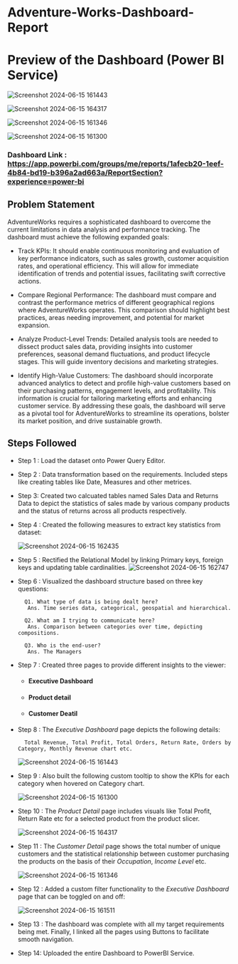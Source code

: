 # Adventure-Works-Dashboard-Report

# Preview of the Dashboard (Power BI Service)

 ![Screenshot 2024-06-15 161443](https://github.com/Abtg08/Adventure-Works-Dashboard-Report/assets/87989296/e4c870fa-9aa3-45b1-8e13-e089175e44b3)

 ![Screenshot 2024-06-15 164317](https://github.com/Abtg08/Adventure-Works-Dashboard-Report/assets/87989296/b00661c8-1434-4178-be6b-6410e4a62f8a)

 ![Screenshot 2024-06-15 161346](https://github.com/Abtg08/Adventure-Works-Dashboard-Report/assets/87989296/b8445a0b-dc9a-4bc4-af08-2c9b16664069)

 ![Screenshot 2024-06-15 161300](https://github.com/Abtg08/Adventure-Works-Dashboard-Report/assets/87989296/4734889e-9e67-4958-8708-e678b15174f6)

### Dashboard Link : https://app.powerbi.com/groups/me/reports/1afecb20-1eef-4b84-bd19-b396a2ad663a/ReportSection?experience=power-bi

## Problem Statement

AdventureWorks requires a sophisticated dashboard to overcome the current limitations in data analysis and performance tracking. The dashboard must achieve the following expanded goals:

- Track KPIs: It should enable continuous monitoring and evaluation of key performance indicators, such as sales growth, customer acquisition rates, and operational efficiency. This will allow for immediate identification of trends and potential issues, facilitating swift corrective actions.

- Compare Regional Performance: The dashboard must compare and contrast the performance metrics of different geographical regions where AdventureWorks operates. This comparison should highlight best practices, areas needing improvement, and potential for market expansion.

- Analyze Product-Level Trends: Detailed analysis tools are needed to dissect product sales data, providing insights into customer preferences, seasonal demand fluctuations, and product lifecycle stages. This will guide inventory decisions and marketing strategies.

- Identify High-Value Customers: The dashboard should incorporate advanced analytics to detect and profile high-value customers based on their purchasing patterns, engagement levels, and profitability. This information is crucial for tailoring marketing efforts and enhancing customer service.
By addressing these goals, the dashboard will serve as a pivotal tool for AdventureWorks to streamline its operations, bolster its market position, and drive sustainable growth.

## Steps Followed 

- Step 1 : Load the dataset onto Power Query Editor.

- Step 2 : Data transformation based on the requirements. Included steps like creating tables like Date, Measures and other metrices.

- Step 3: Created two calcuated tables named Sales Data and Returns Data to depict the statistics of sales made by various company products and the status of returns across all products respectively.

- Step 4 : Created the following measures to extract key statistics from dataset:

    ![Screenshot 2024-06-15 162435](https://github.com/Abtg08/Adventure-Works-Dashboard-Report/assets/87989296/5f1d82d3-7ce1-47c2-bbd0-9d938d72207c)


- Step 5 : Rectified the Relational Model by linking Primary keys, foreign keys and updating table cardinalities.
    ![Screenshot 2024-06-15 162747](https://github.com/Abtg08/Adventure-Works-Dashboard-Report/assets/87989296/efc6969d-bcfa-4ef8-b212-b2c351fd2bbf)


- Step 6 : Visualized the dashboard structure based on three key questions:
       
        Q1. What type of data is being dealt here?
         Ans. Time series data, categorical, geospatial and hierarchical.

        Q2. What am I trying to communicate here?
         Ans. Comparison between categories over time, depicting compositions.

        Q3. Who is the end-user?
         Ans. The Managers          


- Step 7 : Created three pages to provide different insights to the viewer:
    
    - #### Executive Dashboard
    - #### Product detail
    - #### Customer Deatil
    


- Step 8 : The *Executive Dashboard* page depicts the following details:

        Total Revenue, Total Profit, Total Orders, Return Rate, Orders by Category, Monthly Revenue chart etc.

    ![Screenshot 2024-06-15 161443](https://github.com/Abtg08/Adventure-Works-Dashboard-Report/assets/87989296/6aea78c0-2c56-4815-a28a-280e120fe854)


- Step 9 : Also built the following custom tooltip to show the KPIs for each category when hovered on Category chart.

    ![Screenshot 2024-06-15 161300](https://github.com/Abtg08/Adventure-Works-Dashboard-Report/assets/87989296/c200ef4b-7eba-4ce2-866f-426ccbbedc34)

- Step 10 : The *Product Detail* page includes visuals like Total Profit, Return Rate etc for a selected product from the product slicer.

    ![Screenshot 2024-06-15 164317](https://github.com/Abtg08/Adventure-Works-Dashboard-Report/assets/87989296/4ae7bcf3-e297-46b3-937c-cbad6af30eeb)

- Step 11 : The *Customer Detail* page shows the total number of unique customers and the statistical relationship between customer purchasing the products on the basis of their *Occupation*, *Income Level* etc.
    
   ![Screenshot 2024-06-15 161346](https://github.com/Abtg08/Adventure-Works-Dashboard-Report/assets/87989296/7b98f5a7-4717-45f3-a33b-bf257efe1115)


- Step 12 : Added a custom filter functionality to the *Executive Dashboard* page that can be toggled on and off:

    ![Screenshot 2024-06-15 161511](https://github.com/Abtg08/Adventure-Works-Dashboard-Report/assets/87989296/12847db6-5ec7-42bf-9c53-272725dbcc09)


- Step 13 : The dashboard was complete with all my target requirements being met. Finally, I linked all the pages using Buttons to facilitate smooth navigation.

- Step 14: Uploaded the entire Dashboard to PowerBI Service.


